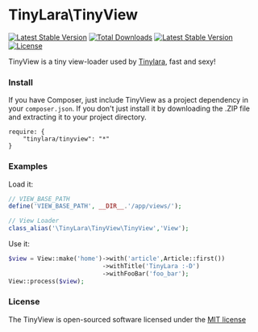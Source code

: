 TinyLara\TinyView
=====
[![Latest Stable Version](https://poser.pugx.org/tinylara/tinyview/v/stable.svg)](https://packagist.org/packages/tinylara/tinyview) [![Total Downloads](https://poser.pugx.org/tinylara/tinyview/downloads.svg)](https://packagist.org/packages/tinylara/tinyview) [![Latest Stable Version](https://poser.pugx.org/tinylara/tinyview/v/stable.svg)](https://packagist.org/packages/tinylara/tinyview) [![License](https://poser.pugx.org/tinylara/tinyview/license.svg)](https://packagist.org/packages/tinylara/tinyview)

TinyView is a tiny view-loader used by [Tinylara](http://tinylara.com), fast and sexy!

### Install

If you have Composer, just include TinyView as a project dependency in your `composer.json`. If you don't just install it by downloading the .ZIP file and extracting it to your project directory.

```
require: {
    "tinylara/tinyview": "*"
}
```

### Examples

Load it:

```php
// VIEW_BASE_PATH
define('VIEW_BASE_PATH', __DIR__.'/app/views/');

// View Loader
class_alias('\TinyLara\TinyView\TinyView','View');
```

Use it:

```php
$view = View::make('home')->with('article',Article::first())
                          ->withTitle('TinyLara :-D')
                          ->withFooBar('foo_bar');
View::process($view);
```

### License

The TinyView is open-sourced software licensed under the [MIT license](http://opensource.org/licenses/MIT)
